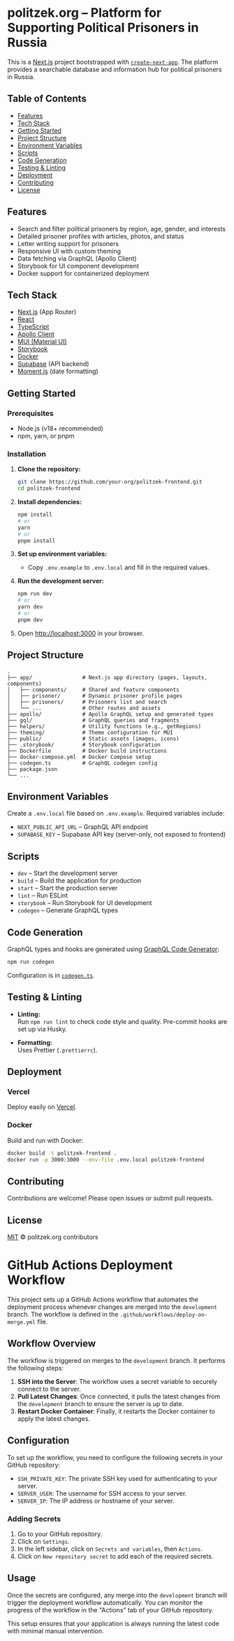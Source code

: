 # politzek.org – Platform for Supporting Political Prisoners in Russia

This is a [Next.js](https://nextjs.org/) project bootstrapped with [`create-next-app`](https://github.com/vercel/next.js/tree/canary/packages/create-next-app). The platform provides a searchable database and information hub for political prisoners in Russia.

## Table of Contents

- [Features](#features)
- [Tech Stack](#tech-stack)
- [Getting Started](#getting-started)
- [Project Structure](#project-structure)
- [Environment Variables](#environment-variables)
- [Scripts](#scripts)
- [Code Generation](#code-generation)
- [Testing & Linting](#testing--linting)
- [Deployment](#deployment)
- [Contributing](#contributing)
- [License](#license)

## Features

- Search and filter political prisoners by region, age, gender, and interests
- Detailed prisoner profiles with articles, photos, and status
- Letter writing support for prisoners
- Responsive UI with custom theming
- Data fetching via GraphQL (Apollo Client)
- Storybook for UI component development
- Docker support for containerized deployment

## Tech Stack

- [Next.js](https://nextjs.org/) (App Router)
- [React](https://react.dev/)
- [TypeScript](https://www.typescriptlang.org/)
- [Apollo Client](https://www.apollographql.com/docs/react/)
- [MUI (Material UI)](https://mui.com/)
- [Storybook](https://storybook.js.org/)
- [Docker](https://www.docker.com/)
- [Supabase](https://supabase.com/) (API backend)
- [Moment.js](https://momentjs.com/) (date formatting)

## Getting Started

### Prerequisites

- Node.js (v18+ recommended)
- npm, yarn, or pnpm

### Installation

1. **Clone the repository:**
   ```bash
   git clone https://github.com/your-org/politzek-frontend.git
   cd politzek-frontend
   ```

2. **Install dependencies:**
   ```bash
   npm install
   # or
   yarn
   # or
   pnpm install
   ```

3. **Set up environment variables:**
   - Copy `.env.example` to `.env.local` and fill in the required values.

4. **Run the development server:**
   ```bash
   npm run dev
   # or
   yarn dev
   # or
   pnpm dev
   ```

5. Open [http://localhost:3000](http://localhost:3000) in your browser.

## Project Structure

```
.
├── app/                # Next.js app directory (pages, layouts, components)
│   ├── components/     # Shared and feature components
│   ├── prisoner/       # Dynamic prisoner profile pages
│   ├── prisoners/      # Prisoners list and search
│   └── ...             # Other routes and assets
├── apollo/             # Apollo GraphQL setup and generated types
├── gql/                # GraphQL queries and fragments
├── helpers/            # Utility functions (e.g., getRegions)
├── theming/            # Theme configuration for MUI
├── public/             # Static assets (images, icons)
├── .storybook/         # Storybook configuration
├── Dockerfile          # Docker build instructions
├── docker-compose.yml  # Docker Compose setup
├── codegen.ts          # GraphQL codegen config
├── package.json
└── ...
```

## Environment Variables

Create a `.env.local` file based on `.env.example`. Required variables include:

- `NEXT_PUBLIC_API_URL` – GraphQL API endpoint
- `SUPABASE_KEY` – Supabase API key (server-only, not exposed to frontend)

## Scripts

- `dev` – Start the development server
- `build` – Build the application for production
- `start` – Start the production server
- `lint` – Run ESLint
- `storybook` – Run Storybook for UI development
- `codegen` – Generate GraphQL types

## Code Generation

GraphQL types and hooks are generated using [GraphQL Code Generator](https://www.graphql-code-generator.com/):

```bash
npm run codegen
```

Configuration is in [`codegen.ts`](codegen.ts).

## Testing & Linting

- **Linting:**  
  Run `npm run lint` to check code style and quality. Pre-commit hooks are set up via Husky.

- **Formatting:**  
  Uses Prettier (`.prettierrc`).

## Deployment

### Vercel

Deploy easily on [Vercel](https://vercel.com/new?utm_medium=default-template&filter=next.js&utm_source=create-next-app&utm_campaign=create-next-app-readme).

### Docker

Build and run with Docker:

```bash
docker build -t politzek-frontend .
docker run -p 3000:3000 --env-file .env.local politzek-frontend
```

## Contributing

Contributions are welcome! Please open issues or submit pull requests.

## License

[MIT](LICENSE) © politzek.org contributors

# GitHub Actions Deployment Workflow

This project sets up a GitHub Actions workflow that automates the deployment process whenever changes are merged into the `development` branch. The workflow is defined in the `.github/workflows/deploy-on-merge.yml` file.

## Workflow Overview

The workflow is triggered on merges to the `development` branch. It performs the following steps:

1. **SSH into the Server**: The workflow uses a secret variable to securely connect to the server.
2. **Pull Latest Changes**: Once connected, it pulls the latest changes from the `development` branch to ensure the server is up to date.
3. **Restart Docker Container**: Finally, it restarts the Docker container to apply the latest changes.

## Configuration

To set up the workflow, you need to configure the following secrets in your GitHub repository:

- `SSH_PRIVATE_KEY`: The private SSH key used for authenticating to your server.
- `SERVER_USER`: The username for SSH access to your server.
- `SERVER_IP`: The IP address or hostname of your server.

### Adding Secrets

1. Go to your GitHub repository.
2. Click on `Settings`.
3. In the left sidebar, click on `Secrets and variables`, then `Actions`.
4. Click on `New repository secret` to add each of the required secrets.

## Usage

Once the secrets are configured, any merge into the `development` branch will trigger the deployment workflow automatically. You can monitor the progress of the workflow in the "Actions" tab of your GitHub repository.

This setup ensures that your application is always running the latest code with minimal manual intervention.